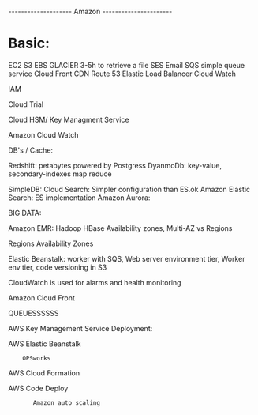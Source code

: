 -------------------- Amazon ----------------------

# Basic:

EC2
S3
EBS
GLACIER 3-5h to retrieve a file
SES Email
SQS simple queue service
Cloud Front CDN
Route 53
Elastic Load Balancer
Cloud Watch

IAM

Cloud Trial

Cloud HSM/ Key Managment Service

Amazon Cloud Watch





DB's / Cache:

Redshift:  petabytes powered by Postgress 
DyanmoDb: key-value, secondary-indexes map reduce

SimpleDB:
Cloud Search: Simpler configuration than ES.ok
Amazon Elastic Search: ES implementation
Amazon Aurora:


BIG DATA:

Amazon EMR: Hadoop
HBase
Availability zones, Multi-AZ vs Regions

Regions
Availability Zones


Elastic Beanstalk: worker with SQS, Web server environment tier, Worker env tier, code versioning in S3

CloudWatch is used for alarms and health monitoring

Amazon Cloud Front


QUEUESSSSSS



AWS Key Management Service
Deployment:

AWS Elastic Beanstalk

        OPSworks

AWS Cloud Formation

AWS Code Deploy

           Amazon auto scaling



